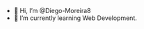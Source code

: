 - 👋 Hi, I’m @Diego-Moreira8
- 🌱 I’m currently learning Web Development.

<!---
Diego-Moreira8/Diego-Moreira8 is a ✨ special ✨ repository because its `README.md` (this file) appears on your GitHub profile.
You can click the Preview link to take a look at your changes.
--->
